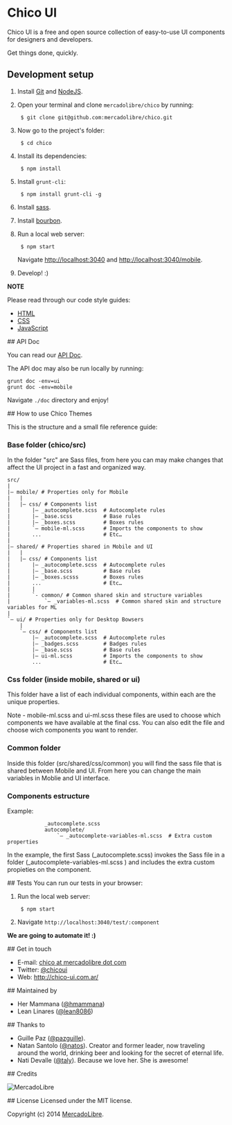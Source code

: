 # Chico UI

Chico UI is a free and open source collection of easy-to-use UI components for designers and developers.

Get things done, quickly.

## Development setup
1. Install [Git](http://git-scm.com/) and [NodeJS](http://nodejs.org/).
2. Open your terminal and clone `mercadolibre/chico` by running:

        $ git clone git@github.com:mercadolibre/chico.git

3. Now go to the project's folder:

        $ cd chico

4. Install its dependencies:

        $ npm install

5. Install `grunt-cli`:

        $ npm install grunt-cli -g

6. Install [sass](http://sass-lang.com/install).

7. Install [bourbon](http://bourbon.io/).

7. Run a local web server:

        $ npm start

    Navigate [http://localhost:3040](http://localhost:3040/) and [http://localhost:3040/mobile](http://localhost:3040/mobile).

8. Develop! :)

**NOTE**

Please read through our code style guides:
- [HTML](https://github.com/mercadolibre/html-style-guide)
- [CSS](https://github.com/mercadolibre/css-style-guide)
- [JavaScript](https://github.com/mercadolibre/javascript-style-guide)

## API Doc

You can read our [API Doc](http://chico.mercadolibre.com/).

The API doc may also be run locally by running:

    grunt doc -env=ui
    grunt doc -env=mobile

Navigate `./doc` directory and enjoy!

## How to use Chico Themes

This is the structure and a small file reference guide:

### Base folder (chico/src)

In the folder "src" are Sass files, from here you can may make changes that affect the UI project in a fast and organized way.

```
src/
|
|– mobile/ # Properties only for Mobile 
|   |
|   |– css/ # Components list
|       |– _autocomplete.scss  # Autocomplete rules
|       |– _base.scss          # Base rules
|       |– _boxes.scss         # Boxes rules
|       `– mobile-ml.scss      # Imports the components to show
|       ...                    # Etc…
|   
|– shared/ # Properties shared in Mobile and UI
|   |
|   |– css/ # Components list
|       |– _autocomplete.scss  # Autocomplete rules
|       |– _base.scss          # Base rules
|       |– _boxes.scsss        # Boxes rules
|       ...                    # Etc…
|		|
|		`- common/ # Common shared skin and structure variables
|    		`– _variables-ml.scss  # Common shared skin and structure variables for ML
|
`– ui/ # Properties only for Desktop Bowsers
    |
    `– css/ # Components list
        |– _autocomplete.scss  # Autocomplete rules
        |– _badges.scss        # Badges rules
        |– _base.scss          # Base rules
        |– ui-ml.scss          # Imports the components to show
        ...                    # Etc…
```

### Css folder (inside mobile, shared or ui)

This folder have a list of each individual components, within each are the unique properties.

Note - mobile-ml.scss and ui-ml.scss these files are used to choose which components we have available at the final css. You can also edit the file and choose wich components you want to render.

### Common folder

Inside this folder (src/shared/css/common) you will find the sass file that is shared between Mobile and UI. From here you can change the main variables in Moblie and UI interface.

### Components estructure

Example:

```
			_autocomplete.scss
			autocomplete/
				`– _autocomplete-variables-ml.scss  # Extra custom properties
```

In the example, the first Sass (_autocomplete.scss) invokes the Sass file in a folder (_autocomplete-variables-ml.scss ) and includes the extra custom propieties on the component.

## Tests
You can run our tests in your browser:

1. Run the local web server:

        $ npm start

2. Navigate `http://localhost:3040/test/:component`

**We are going to automate it! :)**


## Get in touch

- E-mail: [chico at mercadolibre dot com](mailto:chico@mercadolibre.com)
- Twitter: [@chicoui](https://twitter.com/chicoui)
- Web: http://chico-ui.com.ar/

## Maintained by

- Her Mammana ([@hmammana](https://twitter.com/hmammana))
- Lean Linares ([@lean8086](https://twitter.com/lean8086))

## Thanks to

- Guille Paz ([@pazguille](https://twitter.com/pazguille)).
- Natan Santolo ([@natos](https://twitter.com/natos)). Creator and former leader, now traveling around the world, drinking beer and looking for the secret of eternal life.
- Nati Devalle ([@taly](https://twitter.com/taly)). Because we love her. She is awesome!


## Credits

![MercadoLibre](http://static.mlstatic.com/org-img/chico/img/logo-mercadolibre-new.png)

## License
Licensed under the MIT license.

Copyright (c) 2014 [MercadoLibre](http://github.com/mercadolibre).
